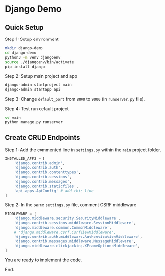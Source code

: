 # Django Demo

## Quick Setup

Step 1: Setup environment

```sh
mkdir django-demo 
cd django-demo
python3 -m venv djangoenv
source ./djangoenv/bin/activate
pip install django
```

Step 2: Setup main project and app

```sh
django-admin startproject main
django-admin startapp api
```

Step 3: Change `default_port` from `8000` to `9000` (in `runserver.py` file).

Step 4: Test run default project

```sh
cd main
python manage.py runserver
```

## Create CRUD Endpoints

Step 1: Add the commented line in `settings.py` within the `main` project folder.

```python
INSTALLED_APPS = [
    'django.contrib.admin',
    'django.contrib.auth',
    'django.contrib.contenttypes',
    'django.contrib.sessions',
    'django.contrib.messages',
    'django.contrib.staticfiles',
    'api.apps.ApiConfig' # add this line
]
```

Step 2: In the same `settings.py` file, comment CSRF middleware

```python
MIDDLEWARE = [
    'django.middleware.security.SecurityMiddleware',
    'django.contrib.sessions.middleware.SessionMiddleware',
    'django.middleware.common.CommonMiddleware',
    # 'django.middleware.csrf.CsrfViewMiddleware',
    'django.contrib.auth.middleware.AuthenticationMiddleware',
    'django.contrib.messages.middleware.MessageMiddleware',
    'django.middleware.clickjacking.XFrameOptionsMiddleware',
]
```

You are ready to implement the code.

End.
